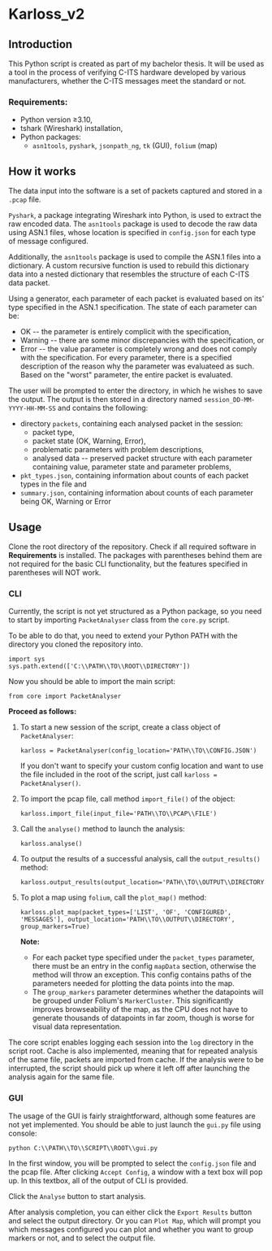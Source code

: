 # Karloss_v2

## Introduction
This Python script is created as part of my bachelor thesis. It will be used as a tool in the process of verifying C-ITS hardware developed by various manufacturers, whether the C-ITS messages meet the standard or not.

### Requirements:
* Python version ≥3.10,
* tshark (Wireshark) installation,
* Python packages:
  * `asn1tools`, `pyshark`, `jsonpath_ng`, `tk` (GUI), `folium` (map)

## How it works
The data input into the software is a set of packets captured and stored in a `.pcap` file.

`Pyshark`, a package integrating Wireshark into Python, is used to extract the raw encoded data. The `asn1tools` package is used to decode the raw data using ASN.1 files, whose location is specified in `config.json` for each type of message configured.

Additionally, the `asn1tools` package is used to compile the ASN.1 files into a dictionary. A custom recursive function is used to rebuild this dictionary data into a nested dictionary that resembles the structure of each C-ITS data packet.

Using a generator, each parameter of each packet is evaluated based on its' type specified in the ASN.1 specification. The state of each parameter can be:
* OK -- the parameter is entirely complicit with the specification,
* Warning -- there are some minor discrepancies with the specification, or
* Error -- the value parameter is completely wrong and does not comply with the specification.
For every parameter, there is a specified description of the reason why the parameter was evaluateed as such. Based on the "worst" parameter, the entire packet is evaluated.

The user will be prompted to enter the directory, in which he wishes to save the output. The output is then stored in a directory named `session_DD-MM-YYYY-HH-MM-SS` and contains the following:
* directory `packets`, containing each analysed packet in the session:
  * packet type,
  * packet state (OK, Warning, Error),
  * problematic parameters with problem descriptions,
  * analysed data -- preserved packet structure with each parameter containing value, parameter state and parameter problems,
* `pkt_types.json`, containing information about counts of each packet types in the file and
* `summary.json`, containing information about counts of each parameter being OK, Warning or Error

## Usage
Clone the root directory of the repository. Check if all required software in __Requirements__ is installed. The packages with parentheses behind them are not required for the basic CLI functionality, but the features specified in parentheses will NOT work.

### CLI
Currently, the script is not yet structured as a Python package, so you need to start by importing `PacketAnalyser` class from the `core.py` script.

To be able to do that, you need to extend your Python PATH with the directory you cloned the repository into.
```
import sys
sys.path.extend(['C:\\PATH\\TO\\ROOT\\DIRECTORY'])
```

Now you should be able to import the main script:
```
from core import PacketAnalyser
```

__Proceed as follows:__

1. To start a new session of the script, create a class object of `PacketAnalyser`:
   ```
   karloss = PacketAnalyser(config_location='PATH\\TO\\CONFIG.JSON')
   ```
   If you don't want to specify your custom config location and want to use the file included in the root of the script, just call `karloss = PacketAnalyser()`.

2. To import the pcap file, call method `import_file()` of the object:
   ```
   karloss.import_file(input_file='PATH\\TO\\PCAP\\FILE')
   ```

4. Call the `analyse()` method to launch the analysis:
   ```
   karloss.analyse()
   ```

5. To output the results of a successful analysis, call the `output_results()` method:
   ```
   karloss.output_results(output_location='PATH\\TO\\OUTPUT\\DIRECTORY')
   ```

6. To plot a map using `folium`, call the `plot_map()` method:
   ```
   karloss.plot_map(packet_types=['LIST', 'OF', 'CONFIGURED', 'MESSAGES'], output_location='PATH\\TO\\OUTPUT\\DIRECTORY', group_markers=True)
   ```
   __Note:__ 
   * For each packet type specified under the `packet_types` parameter, there must be an entry in the config `mapData` section, otherwise the method will throw an exception. This config contains paths of the parameters needed for plotting the data points into the map. 
   * The `group_markers` parameter determines whether the datapoints will be grouped under Folium's `MarkerCluster`. This significantly improves browseability of the map, as the CPU does not have to generate thousands of datapoints in far zoom, though is worse for visual data representation.

The core script enables logging each session into the `log` directory in the script root. Cache is also implemented, meaning that for repeated analysis of the same file, packets are imported from cache. If the analysis were to be interrupted, the script should pick up where it left off after launching the analysis again for the same file.

### GUI
The usage of the GUI is fairly straightforward, although some features are not yet implemented. You should be able to just launch the `gui.py` file using console:
```
python C:\\PATH\\TO\\SCRIPT\\ROOT\\gui.py
```

In the first window, you will be prompted to select the `config.json` file and the pcap file. After clicking `Accept Config`, a window with a text box will pop up. In this textbox, all of the output of CLI is provided. 

Click the `Analyse` button to start analysis.

After analysis completion, you can either click the `Export Results` button and select the output directory. Or you can `Plot Map`, which will prompt you which messages configured you can plot and whether you want to group markers or not, and to select the output file.
